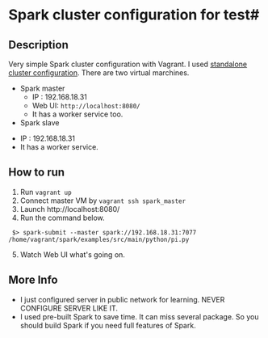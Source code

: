 # Spark cluster configuration for test#

## Description ##
 Very simple Spark cluster configuration with Vagrant. I used [standalone cluster configuration](https://spark.apache.org/docs/latest/cluster-overview.html). There are two virtual marchines.

  * Spark master
    - IP : 192.168.18.31
    - Web UI: ```http://localhost:8080/```
    - It has a worker service too.
  * Spark slave
   - IP : 192.168.18.31
   - It has a worker service.

## How to run ##

 1. Run ```vagrant up```
 2. Connect master VM by ```vagrant ssh spark_master```
 3. Launch http://localhost:8080/
 4. Run the command below.
```
 $> spark-submit --master spark://192.168.18.31:7077  /home/vagrant/spark/examples/src/main/python/pi.py
 ```
 5. Watch Web UI what's going on.

## More Info ##

* I just configured server in public network for learning. NEVER CONFIGURE SERVER LIKE IT.
* I used pre-built Spark to save time. It can miss several package. So you should build Spark if you need full features of Spark.  
